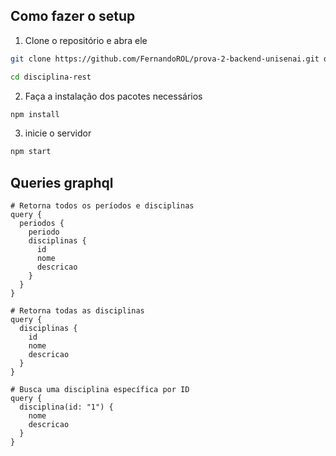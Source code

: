 ## Como fazer o setup

1. Clone o repositório e abra ele

``` bash
git clone https://github.com/FernandoROL/prova-2-backend-unisenai.git disciplina-rest

cd disciplina-rest
```

2. Faça a instalação dos pacotes necessários

```bash
npm install
```

3. inicie o servidor

``` bash
npm start
```

## Queries graphql

```
# Retorna todos os períodos e disciplinas
query {
  periodos {
    periodo
    disciplinas {
      id
      nome
      descricao
    }
  }
}

# Retorna todas as disciplinas
query {
  disciplinas {
    id
    nome
    descricao
  }
}

# Busca uma disciplina específica por ID
query {
  disciplina(id: "1") {
    nome
    descricao
  }
}

```

